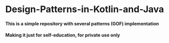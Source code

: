 # Design-Patterns-in-Kotlin-and-Java
#### This is a simple repository with several patterns (GOF) implementation
#### Making it just for self-education, for private use only
